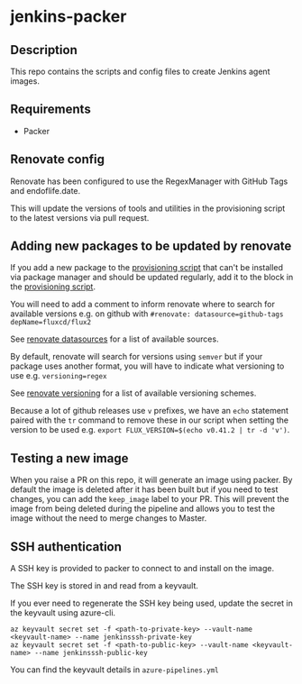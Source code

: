 # jenkins-packer

## Description

This repo contains the scripts and config files to create Jenkins agent images.

## Requirements

- Packer

## Renovate config

Renovate has been configured to use the RegexManager with GitHub Tags and endoflife.date.

This will update the versions of tools and utilities in the provisioning script to the latest versions via pull request.

## Adding new packages to be updated by renovate

If you add a new package to the [provisioning script](./provision-jenkins-ubuntu-agent.sh) that can't be installed via package manager and should be updated regularly, add it to the block in the [provisioning script](https://github.com/hmcts/jenkins-packer/blob/master/provision-jenkins-ubuntu-agent.sh#L6-L25).

You will need to add a comment to inform renovate where to search for available versions e.g. on github with `#renovate: datasource=github-tags depName=fluxcd/flux2`

See [renovate datasources](https://docs.renovatebot.com/modules/datasource/) for a list of available sources.

By default, renovate will search for versions using `semver` but if your package uses another format, you will have to indicate what versioning to use e.g. `versioning=regex`

See [renovate versioning](https://docs.renovatebot.com/modules/versioning/) for a list of available versioning schemes.

Because a lot of github releases use `v` prefixes, we have an `echo` statement paired with the `tr` command to remove these in our script when setting the version to be used e.g. `export FLUX_VERSION=$(echo v0.41.2 | tr -d 'v')`.

## Testing a new image

When you raise a PR on this repo, it will generate an image using packer. By default the image is deleted after it has been built but if you need to test changes, you can add the `keep_image` label to your PR. This will prevent the image from being deleted during the pipeline and allows you to test the image without the need to merge changes to Master.

## SSH authentication

A SSH key is provided to packer to connect to and install on the image.

The SSH key is stored in and read from a keyvault.

If you ever need to regenerate the SSH key being used, update the secret in the keyvault using azure-cli.

```
az keyvault secret set -f <path-to-private-key> --vault-name <keyvault-name> --name jenkinsssh-private-key
az keyvault secret set -f <path-to-public-key> --vault-name <keyvault-name> --name jenkinsssh-public-key
```
You can find the keyvault details in `azure-pipelines.yml`
